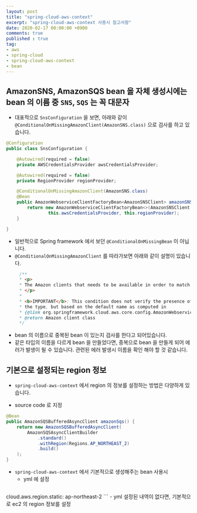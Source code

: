 ```yaml
---
layout: post
title: "spring-cloud-aws-context"
excerpt: "spring-cloud-aws-context 사용시 참고사항"
date: 2020-02-17 00:00:00 +0900
comments: true
published : true
tag:
- aws
- spring-cloud
- spring-cloud-aws-context
- bean
---
```

## AmazonSNS, AmazonSQS bean 을 자체 생성시에는 bean 의 이름 중 `SNS`, `SQS` 는 꼭 대문자

* 대표적으로 `SnsConfiguration` 을 보면, 아래와 같이 `@ConditionalOnMissingAmazonClient(AmazonSNS.class)` 으로 검사를 하고 있습니다.
``` java
@Configuration
public class SnsConfiguration {

	@Autowired(required = false)
	private AWSCredentialsProvider awsCredentialsProvider;

	@Autowired(required = false)
	private RegionProvider regionProvider;

	@ConditionalOnMissingAmazonClient(AmazonSNS.class)
	@Bean
	public AmazonWebserviceClientFactoryBean<AmazonSNSClient> amazonSNS() {
		return new AmazonWebserviceClientFactoryBean<>(AmazonSNSClient.class,
				this.awsCredentialsProvider, this.regionProvider);
	}

}
```

* 일반적으로 Spring framework 에서 보던 `@ConditionalOnMissingBean` 이 아닙니다.
* `@ConditionalOnMissingAmazonClient` 를 따라가보면 아래와 같이 설명이 있습니다.
``` java
     /**
	 * <p>
	 * The Amazon clients that needs to be available in order to match the condition.
	 * </p>
	 *
	 * <b>IMPORTANT</b>: This condition does not verify the presence of a client, based on
	 * the type, but based on the default name as computed in
	 * {@link org.springframework.cloud.aws.core.config.AmazonWebserviceClientConfigurationUtils#getBeanName}.
	 * @return Amazon client class
	 */
```
* bean 의 이름으로 중복된 bean 이 있는지 검사를 한다고 되어있습니다.
* 같은 타입의 이름을 다르게 bean 을 만들었다면, 중복으로 bean 을 만들게 되어 에러가 발생이 될 수 있습니다. 관련된 에러 발생시 이름을 확인 해야 할 것 같습니다.

## 기본으로 설정되는 region 정보
* `spring-cloud-aws-context` 에서 region 의 정보를 설정하는 방법은 다양하게 있습니다.

* source code 로 지정
``` java
@Bean
public AmazonSQSBufferedAsyncClient amazonSqs() {
    return new AmazonSQSBufferedAsyncClient(
        AmazonSQSAsyncClientBuilder
            .standard()
            .withRegion(Regions.AP_NORTHEAST_2)
            .build()
    );
}
```
* `spring-cloud-aws-context` 에서 기본적으로 생성해주는 bean 사용시
    - yml 에 설정
    ``` yaml
cloud.aws.region.static: ap-northeast-2
    ```
    - yml 설정된 내역이 없다면, 기본적으로 ec2 의 region 정보를 설정

